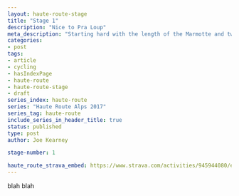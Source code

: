 ```yaml
---
layout: haute-route-stage
title: "Stage 1"
description: "Nice to Pra Loup"
meta_description: "Starting hard with the length of the Marmotte and two-thirds of the ascent, and climbing Ascros, Cayolle and Pra Loup. 173km, 3700m+"
categories:
- post
tags:
- article
- cycling
- hasIndexPage
- haute-route
- haute-route-stage
- draft
series_index: haute-route
series: "Haute Route Alps 2017"
series_tag: haute-route
include_series_in_header_title: true
status: published
type: post
author: Joe Kearney

stage-number: 1

haute_route_strava_embed: https://www.strava.com/activities/945944080/embed/56211a38d2955d536f5c47840564424c5dda59be
---
```


blah blah
